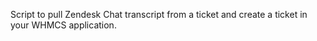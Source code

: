 Script to pull Zendesk Chat transcript from a ticket and create a ticket in your WHMCS application. 
